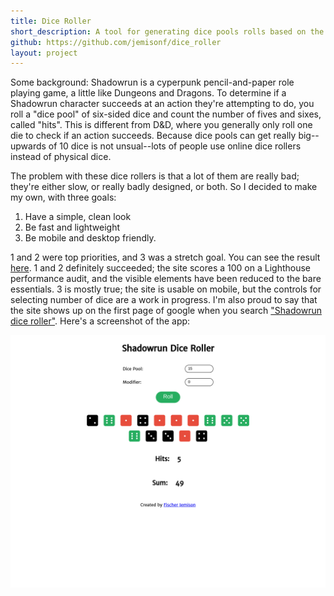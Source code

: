 ```yaml
---
title: Dice Roller
short_description: A tool for generating dice pools rolls based on the Shadowrun rules
github: https://github.com/jemisonf/dice_roller
layout: project
---
```


Some background: Shadowrun is a cyperpunk pencil-and-paper role playing game, a little like Dungeons and Dragons. To determine if a Shadowrun character succeeds at an action they're attempting to do, you roll a "dice pool" of six-sided dice and count the number of fives and sixes, called "hits". This is different from D&D, where you generally only roll one die to check if an action succeeds. Because dice pools can get really big--upwards of 10 dice is not unsual--lots of people use online dice rollers instead of physical dice.

The problem with these dice rollers is that a lot of them are really bad; they're either slow, or really badly designed, or both. So I decided to make my own, with three goals:

1. Have a simple, clean look
3. Be fast and lightweight
2. Be mobile and desktop friendly.

1 and 2 were top priorities, and 3 was a stretch goal. You can see the result [here](https://fgj.codes/dice_roller). 1 and 2 definitely succeeded; the site scores a 100 on a Lighthouse performance audit, and the visible elements have been reduced to the bare essentials. 3 is mostly true; the site is usable on mobile, but the controls for selecting number of dice are a work in progress. I'm also proud to say that the site shows up on the first page of google when you search ["Shadowrun dice roller"](http://lmgtfy.com/?q=shadowrun+dice+roller). Here's a screenshot of the app:


![Shadowrun dice roller screenshot](/assets/shadowrun-dice-roller.png)
